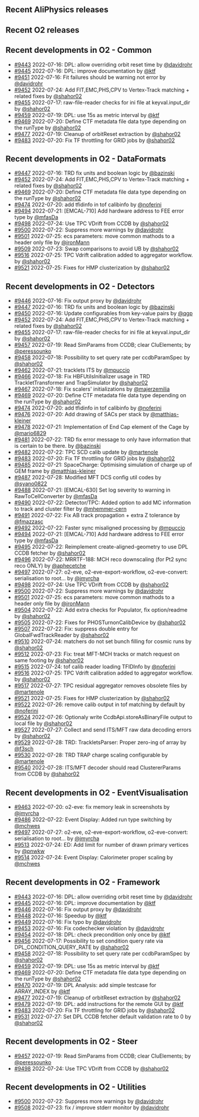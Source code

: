 ## Recent AliPhysics releases
## Recent O2 releases
## Recent developments in O2 - Common
- [\#9443](https://github.com/AliceO2Group/AliceO2/pull/9443) 2022-07-16: DPL: allow overriding orbit reset time by [@davidrohr](https://github.com/davidrohr)
- [\#9445](https://github.com/AliceO2Group/AliceO2/pull/9445) 2022-07-16: DPL: improve documentation by [@ktf](https://github.com/ktf)
- [\#9451](https://github.com/AliceO2Group/AliceO2/pull/9451) 2022-07-16: Fit failures should be warning not error by [@davidrohr](https://github.com/davidrohr)
- [\#9452](https://github.com/AliceO2Group/AliceO2/pull/9452) 2022-07-24: Add FIT,EMC,PHS,CPV to Vertex-Track matching + related fixes by [@shahor02](https://github.com/shahor02)
- [\#9455](https://github.com/AliceO2Group/AliceO2/pull/9455) 2022-07-17: raw-file-reader checks for ini file at keyval.input_dir by [@shahor02](https://github.com/shahor02)
- [\#9459](https://github.com/AliceO2Group/AliceO2/pull/9459) 2022-07-19: DPL: use 15s as metric interval by [@ktf](https://github.com/ktf)
- [\#9469](https://github.com/AliceO2Group/AliceO2/pull/9469) 2022-07-20: Define CTF metadata file data type depending on the runType by [@shahor02](https://github.com/shahor02)
- [\#9477](https://github.com/AliceO2Group/AliceO2/pull/9477) 2022-07-19: Cleanup of orbitReset extraction by [@shahor02](https://github.com/shahor02)
- [\#9483](https://github.com/AliceO2Group/AliceO2/pull/9483) 2022-07-20: Fix TF throttling for GRID jobs by [@shahor02](https://github.com/shahor02)
## Recent developments in O2 - DataFormats
- [\#9447](https://github.com/AliceO2Group/AliceO2/pull/9447) 2022-07-16: TRD fix units and boolean logic by [@bazinski](https://github.com/bazinski)
- [\#9452](https://github.com/AliceO2Group/AliceO2/pull/9452) 2022-07-24: Add FIT,EMC,PHS,CPV to Vertex-Track matching + related fixes by [@shahor02](https://github.com/shahor02)
- [\#9469](https://github.com/AliceO2Group/AliceO2/pull/9469) 2022-07-20: Define CTF metadata file data type depending on the runType by [@shahor02](https://github.com/shahor02)
- [\#9474](https://github.com/AliceO2Group/AliceO2/pull/9474) 2022-07-20: add tfidinfo in tof calibinfo by [@noferini](https://github.com/noferini)
- [\#9494](https://github.com/AliceO2Group/AliceO2/pull/9494) 2022-07-21: [EMCAL-710] Add hardware address to FEE error type by [@mfasDa](https://github.com/mfasDa)
- [\#9498](https://github.com/AliceO2Group/AliceO2/pull/9498) 2022-07-24: Use TPC VDrift from CCDB by [@shahor02](https://github.com/shahor02)
- [\#9500](https://github.com/AliceO2Group/AliceO2/pull/9500) 2022-07-22: Suppress more warnings by [@davidrohr](https://github.com/davidrohr)
- [\#9501](https://github.com/AliceO2Group/AliceO2/pull/9501) 2022-07-25: ecs parameters: move common mathods to a header only file by [@ironMann](https://github.com/ironMann)
- [\#9509](https://github.com/AliceO2Group/AliceO2/pull/9509) 2022-07-23: Swap comparisons to avoid UB by [@shahor02](https://github.com/shahor02)
- [\#9516](https://github.com/AliceO2Group/AliceO2/pull/9516) 2022-07-25: TPC Vdrift calibration added to aggregator workflow. by [@shahor02](https://github.com/shahor02)
- [\#9521](https://github.com/AliceO2Group/AliceO2/pull/9521) 2022-07-25: Fixes for HMP clusterization by [@shahor02](https://github.com/shahor02)
## Recent developments in O2 - Detectors
- [\#9446](https://github.com/AliceO2Group/AliceO2/pull/9446) 2022-07-16: Fix output proxy by [@davidrohr](https://github.com/davidrohr)
- [\#9447](https://github.com/AliceO2Group/AliceO2/pull/9447) 2022-07-16: TRD fix units and boolean logic by [@bazinski](https://github.com/bazinski)
- [\#9450](https://github.com/AliceO2Group/AliceO2/pull/9450) 2022-07-16: Update configurables from key-value pairs by [@qgp](https://github.com/qgp)
- [\#9452](https://github.com/AliceO2Group/AliceO2/pull/9452) 2022-07-24: Add FIT,EMC,PHS,CPV to Vertex-Track matching + related fixes by [@shahor02](https://github.com/shahor02)
- [\#9455](https://github.com/AliceO2Group/AliceO2/pull/9455) 2022-07-17: raw-file-reader checks for ini file at keyval.input_dir by [@shahor02](https://github.com/shahor02)
- [\#9457](https://github.com/AliceO2Group/AliceO2/pull/9457) 2022-07-19: Read SimParams from CCDB; clear CluElements;  by [@peressounko](https://github.com/peressounko)
- [\#9458](https://github.com/AliceO2Group/AliceO2/pull/9458) 2022-07-18: Possibility to set query rate per ccdbParamSpec by [@shahor02](https://github.com/shahor02)
- [\#9462](https://github.com/AliceO2Group/AliceO2/pull/9462) 2022-07-21: tracklets ITS by [@mpuccio](https://github.com/mpuccio)
- [\#9466](https://github.com/AliceO2Group/AliceO2/pull/9466) 2022-07-18: Fix HBFUtilsInitializer usage in TRD TrackletTransformer and TrapSimulator by [@shahor02](https://github.com/shahor02)
- [\#9467](https://github.com/AliceO2Group/AliceO2/pull/9467) 2022-07-18: Fix scalers' initializations by [@majerzemilia](https://github.com/majerzemilia)
- [\#9469](https://github.com/AliceO2Group/AliceO2/pull/9469) 2022-07-20: Define CTF metadata file data type depending on the runType by [@shahor02](https://github.com/shahor02)
- [\#9474](https://github.com/AliceO2Group/AliceO2/pull/9474) 2022-07-20: add tfidinfo in tof calibinfo by [@noferini](https://github.com/noferini)
- [\#9476](https://github.com/AliceO2Group/AliceO2/pull/9476) 2022-07-20: Add drawing of SACs per stack by [@matthias-kleiner](https://github.com/matthias-kleiner)
- [\#9478](https://github.com/AliceO2Group/AliceO2/pull/9478) 2022-07-21: Implementation of End Cap element of the Cage by [@mario6829](https://github.com/mario6829)
- [\#9481](https://github.com/AliceO2Group/AliceO2/pull/9481) 2022-07-22: TRD fix error message to only have information that is certain to be there. by [@bazinski](https://github.com/bazinski)
- [\#9482](https://github.com/AliceO2Group/AliceO2/pull/9482) 2022-07-22: TPC SCD calib update by [@martenole](https://github.com/martenole)
- [\#9483](https://github.com/AliceO2Group/AliceO2/pull/9483) 2022-07-20: Fix TF throttling for GRID jobs by [@shahor02](https://github.com/shahor02)
- [\#9485](https://github.com/AliceO2Group/AliceO2/pull/9485) 2022-07-21: SpaceCharge: Optimising simulation of charge up of GEM frame by [@matthias-kleiner](https://github.com/matthias-kleiner)
- [\#9487](https://github.com/AliceO2Group/AliceO2/pull/9487) 2022-07-28: Modified MFT DCS config util codes by [@syano0822](https://github.com/syano0822)
- [\#9488](https://github.com/AliceO2Group/AliceO2/pull/9488) 2022-07-21: [EMCAL-630] Set log severity to warning in RawToCellConverter by [@mfasDa](https://github.com/mfasDa)
- [\#9490](https://github.com/AliceO2Group/AliceO2/pull/9490) 2022-07-22: Detector/TPC: Added option to add MC information to track and cluster filter by [@mhemmer-cern](https://github.com/mhemmer-cern)
- [\#9491](https://github.com/AliceO2Group/AliceO2/pull/9491) 2022-07-22: Fix AB track propagation + extra Z tolerance by [@fmazzasc](https://github.com/fmazzasc)
- [\#9492](https://github.com/AliceO2Group/AliceO2/pull/9492) 2022-07-22: Faster sync misaligned processing by [@mpuccio](https://github.com/mpuccio)
- [\#9494](https://github.com/AliceO2Group/AliceO2/pull/9494) 2022-07-21: [EMCAL-710] Add hardware address to FEE error type by [@mfasDa](https://github.com/mfasDa)
- [\#9495](https://github.com/AliceO2Group/AliceO2/pull/9495) 2022-07-22: Reimplement create-aligned-geometry to use DPL CCDB fetcher by [@shahor02](https://github.com/shahor02)
- [\#9496](https://github.com/AliceO2Group/AliceO2/pull/9496) 2022-07-22: MRRTF-188: MCH reco downscaling (for Pt2 sync reco ONLY) by [@aphecetche](https://github.com/aphecetche)
- [\#9497](https://github.com/AliceO2Group/AliceO2/pull/9497) 2022-07-27: o2-eve, o2-eve-export-workflow, o2-eve-convert: serialisation to root… by [@jmyrcha](https://github.com/jmyrcha)
- [\#9498](https://github.com/AliceO2Group/AliceO2/pull/9498) 2022-07-24: Use TPC VDrift from CCDB by [@shahor02](https://github.com/shahor02)
- [\#9500](https://github.com/AliceO2Group/AliceO2/pull/9500) 2022-07-22: Suppress more warnings by [@davidrohr](https://github.com/davidrohr)
- [\#9501](https://github.com/AliceO2Group/AliceO2/pull/9501) 2022-07-25: ecs parameters: move common mathods to a header only file by [@ironMann](https://github.com/ironMann)
- [\#9504](https://github.com/AliceO2Group/AliceO2/pull/9504) 2022-07-22: Add extra checks for Populator, fix option/readme by [@shahor02](https://github.com/shahor02)
- [\#9505](https://github.com/AliceO2Group/AliceO2/pull/9505) 2022-07-22: Fixes for PHOSTurnonCalibDevice by [@shahor02](https://github.com/shahor02)
- [\#9507](https://github.com/AliceO2Group/AliceO2/pull/9507) 2022-07-22: Fix: suppress double entry for GlobalFwdTrackReader by [@shahor02](https://github.com/shahor02)
- [\#9510](https://github.com/AliceO2Group/AliceO2/pull/9510) 2022-07-24: matchers do not set bunch filling for cosmic runs by [@shahor02](https://github.com/shahor02)
- [\#9512](https://github.com/AliceO2Group/AliceO2/pull/9512) 2022-07-23: Fix: treat MFT-MCH tracks or match request on same footing by [@shahor02](https://github.com/shahor02)
- [\#9515](https://github.com/AliceO2Group/AliceO2/pull/9515) 2022-07-24: tof calib reader loading TFIDInfo by [@noferini](https://github.com/noferini)
- [\#9516](https://github.com/AliceO2Group/AliceO2/pull/9516) 2022-07-25: TPC Vdrift calibration added to aggregator workflow. by [@shahor02](https://github.com/shahor02)
- [\#9517](https://github.com/AliceO2Group/AliceO2/pull/9517) 2022-07-27: TPC residual aggregator removes obsolete files by [@martenole](https://github.com/martenole)
- [\#9521](https://github.com/AliceO2Group/AliceO2/pull/9521) 2022-07-25: Fixes for HMP clusterization by [@shahor02](https://github.com/shahor02)
- [\#9522](https://github.com/AliceO2Group/AliceO2/pull/9522) 2022-07-26: remove calib output in tof matching by default by [@noferini](https://github.com/noferini)
- [\#9524](https://github.com/AliceO2Group/AliceO2/pull/9524) 2022-07-26: Optionaly write CcdbApi.storeAsBinaryFile output to local file by [@shahor02](https://github.com/shahor02)
- [\#9527](https://github.com/AliceO2Group/AliceO2/pull/9527) 2022-07-27: Collect and send ITS/MFT raw data decoding errors by [@shahor02](https://github.com/shahor02)
- [\#9529](https://github.com/AliceO2Group/AliceO2/pull/9529) 2022-07-28: TRD: TrackletsParser: Proper zero-ing of array by [@f3sch](https://github.com/f3sch)
- [\#9530](https://github.com/AliceO2Group/AliceO2/pull/9530) 2022-07-28: TRD TRAP charge scaling configurable by [@martenole](https://github.com/martenole)
- [\#9540](https://github.com/AliceO2Group/AliceO2/pull/9540) 2022-07-28: ITS/MFT decoder should read ClustererParams from CCDB by [@shahor02](https://github.com/shahor02)
## Recent developments in O2 - EventVisualisation
- [\#9463](https://github.com/AliceO2Group/AliceO2/pull/9463) 2022-07-20: o2-eve: fix memory leak in screenshots by [@jmyrcha](https://github.com/jmyrcha)
- [\#9486](https://github.com/AliceO2Group/AliceO2/pull/9486) 2022-07-22: Event Display: Added run type switching by [@mchwes](https://github.com/mchwes)
- [\#9497](https://github.com/AliceO2Group/AliceO2/pull/9497) 2022-07-27: o2-eve, o2-eve-export-workflow, o2-eve-convert: serialisation to root… by [@jmyrcha](https://github.com/jmyrcha)
- [\#9513](https://github.com/AliceO2Group/AliceO2/pull/9513) 2022-07-24: ED: Add limit for number of drawn primary vertices by [@pnwkw](https://github.com/pnwkw)
- [\#9514](https://github.com/AliceO2Group/AliceO2/pull/9514) 2022-07-24: Event Display: Calorimeter proper scaling by [@mchwes](https://github.com/mchwes)
## Recent developments in O2 - Framework
- [\#9443](https://github.com/AliceO2Group/AliceO2/pull/9443) 2022-07-16: DPL: allow overriding orbit reset time by [@davidrohr](https://github.com/davidrohr)
- [\#9445](https://github.com/AliceO2Group/AliceO2/pull/9445) 2022-07-16: DPL: improve documentation by [@ktf](https://github.com/ktf)
- [\#9446](https://github.com/AliceO2Group/AliceO2/pull/9446) 2022-07-16: Fix output proxy by [@davidrohr](https://github.com/davidrohr)
- [\#9448](https://github.com/AliceO2Group/AliceO2/pull/9448) 2022-07-16: Speedup by [@ktf](https://github.com/ktf)
- [\#9449](https://github.com/AliceO2Group/AliceO2/pull/9449) 2022-07-16: Fix typo by [@davidrohr](https://github.com/davidrohr)
- [\#9453](https://github.com/AliceO2Group/AliceO2/pull/9453) 2022-07-16: Fix codechecker violation by [@davidrohr](https://github.com/davidrohr)
- [\#9454](https://github.com/AliceO2Group/AliceO2/pull/9454) 2022-07-18: DPL: check precondition only once by [@ktf](https://github.com/ktf)
- [\#9456](https://github.com/AliceO2Group/AliceO2/pull/9456) 2022-07-17: Possibility to set condition query rate via DPL_CONDITION_QUERY_RATE by [@shahor02](https://github.com/shahor02)
- [\#9458](https://github.com/AliceO2Group/AliceO2/pull/9458) 2022-07-18: Possibility to set query rate per ccdbParamSpec by [@shahor02](https://github.com/shahor02)
- [\#9459](https://github.com/AliceO2Group/AliceO2/pull/9459) 2022-07-19: DPL: use 15s as metric interval by [@ktf](https://github.com/ktf)
- [\#9469](https://github.com/AliceO2Group/AliceO2/pull/9469) 2022-07-20: Define CTF metadata file data type depending on the runType by [@shahor02](https://github.com/shahor02)
- [\#9470](https://github.com/AliceO2Group/AliceO2/pull/9470) 2022-07-19: DPL Analysis: add simple testcase for ARRAY_INDEX by [@ktf](https://github.com/ktf)
- [\#9477](https://github.com/AliceO2Group/AliceO2/pull/9477) 2022-07-19: Cleanup of orbitReset extraction by [@shahor02](https://github.com/shahor02)
- [\#9479](https://github.com/AliceO2Group/AliceO2/pull/9479) 2022-07-19: DPL: add instructions for the remote GUI by [@ktf](https://github.com/ktf)
- [\#9483](https://github.com/AliceO2Group/AliceO2/pull/9483) 2022-07-20: Fix TF throttling for GRID jobs by [@shahor02](https://github.com/shahor02)
- [\#9531](https://github.com/AliceO2Group/AliceO2/pull/9531) 2022-07-27: Set DPL CCDB fetcher default validation rate to 0 by [@shahor02](https://github.com/shahor02)
## Recent developments in O2 - Steer
- [\#9457](https://github.com/AliceO2Group/AliceO2/pull/9457) 2022-07-19: Read SimParams from CCDB; clear CluElements;  by [@peressounko](https://github.com/peressounko)
- [\#9498](https://github.com/AliceO2Group/AliceO2/pull/9498) 2022-07-24: Use TPC VDrift from CCDB by [@shahor02](https://github.com/shahor02)
## Recent developments in O2 - Utilities
- [\#9500](https://github.com/AliceO2Group/AliceO2/pull/9500) 2022-07-22: Suppress more warnings by [@davidrohr](https://github.com/davidrohr)
- [\#9508](https://github.com/AliceO2Group/AliceO2/pull/9508) 2022-07-23: fix / improve stderr monitor by [@davidrohr](https://github.com/davidrohr)

